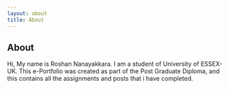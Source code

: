 ```yaml
---
layout: about
title: About
---
```


## About

Hi, My name is Roshan Nanayakkara. I am a student of University of ESSEX-UK. This e-Portfolio was created as part of the Post Graduate Diploma, and this contains all the assignments and posts that i have completed.
